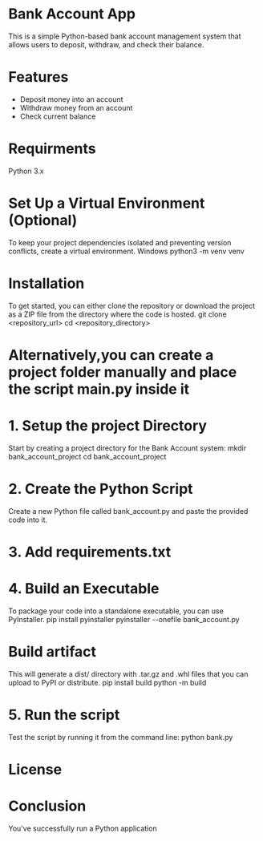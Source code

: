 # Bank Account App
This is a simple Python-based bank account management system that allows users to deposit, withdraw, and check their balance.

# Features
- Deposit money into an account
- Withdraw money from an account
- Check current balance

# Requirments
Python 3.x

# Set Up a Virtual Environment (Optional)
To keep your project dependencies isolated and preventing version conflicts, create a virtual environment.
Windows python3 -m venv venv

# Installation
To get started, you can either clone the repository or download the project as a ZIP file from the directory where the code is hosted.
git clone <repository_url> cd <repository_directory>

# Alternatively,you can create a project folder manually and place the script main.py inside it
  
# 1. Setup the project Directory
Start by creating a project directory for the Bank Account system:
mkdir bank_account_project
cd bank_account_project

# 2. Create the Python Script
Create a new Python file called bank_account.py and paste the provided code into it.

# 3. Add requirements.txt

# 4. Build an Executable
To package your code into a standalone executable, you can use PyInstaller.
pip install pyinstaller
pyinstaller --onefile bank_account.py

# Build artifact
This will generate a dist/ directory with .tar.gz and .whl files that you can upload to PyPI or distribute.
pip install build
python -m build

# 5. Run the script
Test the script by running it from the command line:
python bank.py

# License
# Conclusion
You've successfully run a Python application
